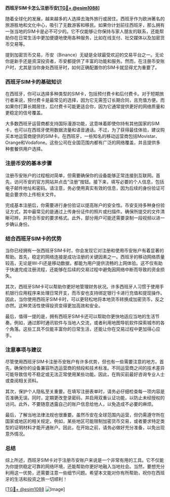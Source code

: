 **西班牙SIM卡怎么注册币安[[TG💪+ @esim1088](https://t.me/s/esim1088)]**

随着全球化的发展，越来越多的人选择去海外旅行或居住。西班牙作为欧洲著名的旅游胜地和文化中心，吸引了无数游客和移民。如果你计划前往西班牙，那么拥有一张当地的SIM卡是必不可少的。它不仅能够让你保持与家人朋友的联系，还能帮助你在日常生活中更加便捷地使用各种服务，比如在线支付、社交媒体以及加密货币交易等。

提到加密货币交易，币安（Binance）无疑是全球最受欢迎的交易平台之一。无论你是新手还是资深投资者，币安都提供了丰富的功能和服务。然而，在注册币安账户时，尤其是当你身处西班牙时，如何正确配置你的SIM卡就显得尤为重要了。

### 西班牙SIM卡的基础知识

在西班牙，你可以选择多种类型的SIM卡，包括预付费卡和后付费卡。对于短期旅行者来说，预付费卡是最常见的选择，因为它无需签订长期合同，且充值方便。而如果你打算长期居住，后付费卡可能更适合你，因为它通常提供更好的网络质量和更稳定的信号覆盖。

大多数西班牙运营商都支持国际漫游功能，这意味着即使你持有其他国家的SIM卡，也可以在西班牙使用数据流量和语音通话。不过，为了获得最佳体验，建议购买本地运营商提供的SIM卡。在西班牙，一些知名的移动运营商包括Movistar、Orange和Vodafone。这些公司在全国范围内都有广泛的网络覆盖，并且提供多种套餐供用户选择。

### 注册币安的基本步骤

注册币安账户的过程相对简单，但需要确保你的设备能够正常连接到互联网。首先，访问币安的官方网站并点击“注册”按钮。接下来，填写必要的个人信息，包括电子邮件地址和密码。请注意，务必使用真实有效的信息，因为后续的身份验证可能会要求你上传相关文件。

完成基本注册后，你需要进行身份验证以提高账户的安全性。币安支持多种身份验证方式，其中最常见的是通过上传身份证件的照片或扫描件。确保所提交的文件清晰可辨，并符合币安的要求格式。此外，部分用户可能还需要录制一段视频以进一步确认身份。

### 结合西班牙SIM卡的优势

当你已经拥有一张西班牙SIM卡时，你会发现它对注册和使用币安账户有着显著的帮助。首先，稳定的网络连接是成功注册的关键因素之一。西班牙的移动网络质量较高，无论是Wi-Fi还是移动数据，都能为用户提供流畅的上网体验。这不仅有助于快速完成注册流程，还能够在后续的交易过程中避免因网络中断而导致的资金损失。

其次，西班牙SIM卡可以帮助你更好地管理财务状况。许多西班牙人习惯于使用手机银行应用程序来处理日常开支，而币安也支持绑定银行卡进行充值和提现操作。因此，当你使用西班牙SIM卡时，可以更轻松地将本地货币转换成加密货币，反之亦然。这种灵活性使得投资变得更加高效和安全。

最后，值得一提的是，拥有西班牙SIM卡还可以帮助你更快地适应当地的生活节奏。例如，通过即时通讯软件与当地人交流，或者利用地图导航软件探索城市的各个角落。这些工具不仅能丰富你的日常生活，还能让你在交易过程中更加得心应手。

### 注意事项与建议

尽管使用西班牙SIM卡注册币安账户有许多优势，但也有一些需要注意的地方。首先，确保你的设备兼容所选运营商的频段和技术标准。不同运营商之间的技术差异可能导致信号不稳定或无法正常使用某些功能。因此，在购买前最好咨询专业人士或查阅相关资料。

其次，保护个人隐私至关重要。在填写注册表单时，请务必仔细检查每一项内容是否准确无误。同时，定期更改登录密码，并启用双重认证功能，以防止未经授权的访问。此外，不要随意透露自己的账户信息给他人，以免造成不必要的麻烦。

最后，了解当地法律法规也很重要。虽然币安在全球范围内运营，但仍需遵守所在国家或地区的相关规定。例如，某些地区可能限制加密货币交易，或者要求特定类型的证明材料才能开通账户。因此，在开始之前，请务必做好充分准备，以免出现意外情况。

### 总结

综上所述，西班牙SIM卡对于注册币安账户来说是一个非常有用的工具。它不仅能为你提供稳定可靠的网络环境，还能帮助你更好地融入当地社会。当然，要想充分利用这一优势，还需要注意一些细节问题。希望本文能对你有所帮助，祝你在西班牙的生活和投资之旅一切顺利！

[[TG💪+ @esim1088](https://t.me/s/esim1088) ![Image](https://i.postimg.cc/4NQfJmqS/Snipaste-2025-05-13-00-14-12.png)]